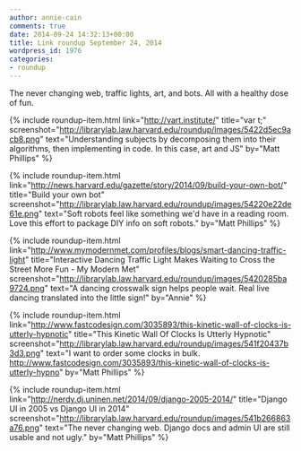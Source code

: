 ```yaml
---
author: annie-cain
comments: true
date: 2014-09-24 14:32:13+00:00
title: Link roundup September 24, 2014
wordpress_id: 1976
categories:
- roundup
---
```


The never changing web, traffic lights, art, and bots. All with a healthy dose of fun.

{% include roundup-item.html
  link="http://vart.institute/"
  title="var t;"
  screenshot="http://librarylab.law.harvard.edu/roundup/images/5422d5ec9acb8.png"
  text="Understanding subjects by decomposing them into their algorithms, then implementing in code. In this case, art and JS"
  by="Matt Phillips"
%}

{% include roundup-item.html
  link="http://news.harvard.edu/gazette/story/2014/09/build-your-own-bot/"
  title="Build your own bot"
  screenshot="http://librarylab.law.harvard.edu/roundup/images/54220e22de61e.png"
  text="Soft robots feel like something we'd have in a reading room. Love this effort to package DIY info on soft robots."
  by="Matt Phillips"
%}

{% include roundup-item.html
  link="http://www.mymodernmet.com/profiles/blogs/smart-dancing-traffic-light"
  title="Interactive Dancing Traffic Light Makes Waiting to Cross the Street More Fun - My Modern Met"
  screenshot="http://librarylab.law.harvard.edu/roundup/images/5420285ba9724.png"
  text="A dancing crosswalk sign helps people wait.  Real live dancing translated into the little sign!"
  by="Annie"
%}

{% include roundup-item.html
  link="http://www.fastcodesign.com/3035893/this-kinetic-wall-of-clocks-is-utterly-hypnotic"
  title="This Kinetic Wall Of Clocks Is Utterly Hypnotic"
  screenshot="http://librarylab.law.harvard.edu/roundup/images/541f20437b3d3.png"
  text="I want to order some clocks in bulk. http://www.fastcodesign.com/3035893/this-kinetic-wall-of-clocks-is-utterly-hypno"
  by="Matt Phillips"
%}

{% include roundup-item.html
  link="http://nerdy.dj.uninen.net/2014/09/django-2005-2014/"
  title="Django UI in 2005 vs Django UI in 2014"
  screenshot="http://librarylab.law.harvard.edu/roundup/images/541b266863a76.png"
  text="The never changing web. Django docs and admin UI are still usable and not ugly."
  by="Matt Phillips"
%}
